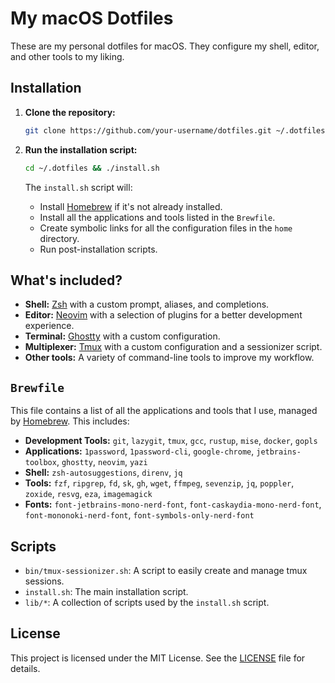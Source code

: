 # My macOS Dotfiles

These are my personal dotfiles for macOS. They configure my shell, editor, and other tools to my liking.

## Installation

1.  **Clone the repository:**

    ```bash
    git clone https://github.com/your-username/dotfiles.git ~/.dotfiles
    ```

2.  **Run the installation script:**

    ```bash
    cd ~/.dotfiles && ./install.sh
    ```

    The `install.sh` script will:

    *   Install [Homebrew](https://brew.sh/) if it's not already installed.
    *   Install all the applications and tools listed in the `Brewfile`.
    *   Create symbolic links for all the configuration files in the `home` directory.
    *   Run post-installation scripts.

## What's included?

*   **Shell:** [Zsh](https://www.zsh.org/) with a custom prompt, aliases, and completions.
*   **Editor:** [Neovim](https://neovim.io/) with a selection of plugins for a better development experience.
*   **Terminal:** [Ghostty](https://github.com/ghostty/ghostty) with a custom configuration.
*   **Multiplexer:** [Tmux](https://github.com/tmux/tmux/wiki) with a custom configuration and a sessionizer script.
*   **Other tools:** A variety of command-line tools to improve my workflow.

## `Brewfile`

This file contains a list of all the applications and tools that I use, managed by [Homebrew](httpss://brew.sh/). This includes:

*   **Development Tools:** `git`, `lazygit`, `tmux`, `gcc`, `rustup`, `mise`, `docker`, `gopls`
*   **Applications:** `1password`, `1password-cli`, `google-chrome`, `jetbrains-toolbox`, `ghostty`, `neovim`, `yazi`
*   **Shell:** `zsh-autosuggestions`, `direnv`, `jq`
*   **Tools:** `fzf`, `ripgrep`, `fd`, `sk`, `gh`, `wget`, `ffmpeg`, `sevenzip`, `jq`, `poppler`, `zoxide`, `resvg`, `eza`, `imagemagick`
*   **Fonts:** `font-jetbrains-mono-nerd-font`, `font-caskaydia-mono-nerd-font`, `font-mononoki-nerd-font`, `font-symbols-only-nerd-font`

## Scripts

*   `bin/tmux-sessionizer.sh`: A script to easily create and manage tmux sessions.
*   `install.sh`: The main installation script.
*   `lib/*`: A collection of scripts used by the `install.sh` script.

## License

This project is licensed under the MIT License. See the [LICENSE](LICENSE) file for details.
